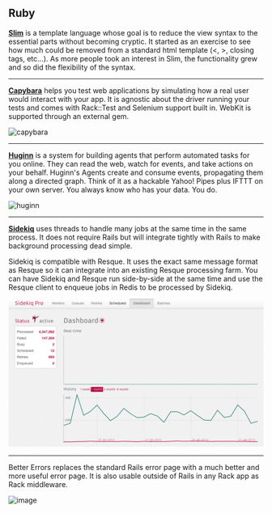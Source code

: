 ## Ruby

[**Slim**](https://github.com/slim-template/slim) is a template language whose goal is to reduce the view syntax to the essential parts without becoming cryptic. It started as an exercise to see how much could be removed from a standard html template (<, >, closing tags, etc...). As more people took an interest in Slim, the functionality grew and so did the flexibility of the syntax.

---
[**Capybara**](https://github.com/teamcapybara/capybara) helps you test web applications by simulating how a real user would interact with your app. It is agnostic about the driver running your tests and comes with Rack::Test and Selenium support built in. WebKit is supported through an external gem.

![capybara](http://3.bp.blogspot.com/-w0PgkPfQmPQ/U2CmD6r5IOI/AAAAAAAAAuA/Nz3biTN6izE/s1600/capybara-test-automation.png)

---
[**Huginn**](https://github.com/cantino/huginn) is a system for building agents that perform automated tasks for you online. They can read the web, watch for events, and take actions on your behalf. Huginn's Agents create and consume events, propagating them along a directed graph. Think of it as a hackable Yahoo! Pipes plus IFTTT on your own server. You always know who has your data. You do.

![huginn](https://camo.githubusercontent.com/1614fd76b6df8c66cd3a6c8d07e19248ca4b948f/68747470733a2f2f7261772e6769746875622e636f6d2f63616e74696e6f2f687567696e6e2f6d61737465722f6d656469612f687567696e6e2d6c6f676f2e706e67)

---
[**Sidekiq**](https://github.com/mperham/sidekiq) uses threads to handle many jobs at the same time in the same process. It does not require Rails but will integrate tightly with Rails to make background processing dead simple.

Sidekiq is compatible with Resque. It uses the exact same message format as Resque so it can integrate into an existing Resque processing farm. You can have Sidekiq and Resque run side-by-side at the same time and use the Resque client to enqueue jobs in Redis to be processed by Sidekiq.

![sidekiq](https://raw.githubusercontent.com/mperham/sidekiq/master/examples/web-ui.png)

---
Better Errors replaces the standard Rails error page with a much better and more useful error page. It is also usable outside of Rails in any Rack app as Rack middleware.

![image](https://i.imgur.com/6zBGAAb.png)
